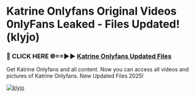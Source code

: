 # Katrine Onlyfans Original Videos 0nlyFans Leaked - Files Updated! (klyjo)

<h3>🔴 CLICK HERE 🌐==►► <a href="https://tinyurl.com/ehrbuxhb" rel="nofollow">Katrine Onlyfans Updated Files</a></h3>

Get Katrine Onlyfans and all content. Now you can access all videos and pictures of Katrine Onlyfans. New Updated Files 2025!

[![klyjo](https://i.imgur.com/lVYEuWS.gif)](https://tinyurl.com/ehrbuxhb)
